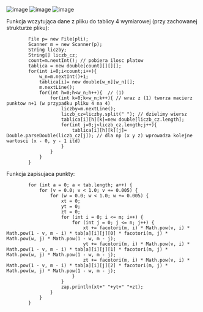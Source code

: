 ![image](https://user-images.githubusercontent.com/38810840/113054093-4e0e6980-91a9-11eb-9cc0-dece486e3b4b.png)
![image](https://user-images.githubusercontent.com/38810840/113150265-2dd7bc80-9234-11eb-9229-d232ca0cddad.png)
![image](https://user-images.githubusercontent.com/38810840/113151658-970bff80-9235-11eb-8107-cd658409f750.png)

Funkcja wczytująca dane z pliku do tablicy 4 wymiarowej (przy zachowanej strukturze pliku):

            File p= new File(pli);
            Scanner m = new Scanner(p);
            String liczby;
            String[] liczb_cz;
            count=m.nextInt(); // pobiera ilosc platow
            tablica = new double[count][][][];
            for(int i=0;i<count;i++){
                w_n=m.nextInt()+1; 
                tablica[i]= new double[w_n][w_n][];
                m.nextLine();
                for(int h=0;h<w_n;h++){  // (1)
                    for(int k=0;k<w_n;k++){ // wraz z (1) tworza macierz punktow n+1 (w przypadku pliku 4 na 4)
                        liczby=m.nextLine();
                        liczb_cz=liczby.split(" "); // dzielimy wiersz
                        tablica[i][h][k]=new double[liczb_cz.length];
                        for(int j=0;j<liczb_cz.length;j++){
                            tablica[i][h][k][j]= Double.parseDouble(liczb_cz[j]); // dla np (x y z) wprowadza kolejne wartosci (x - 0, y - 1 itd)
                        }
                    }
                }
            }
            
            
Funkcja zapisujaca punkty:
            
   
            for (int a = 0; a < tab.length; a++) {
                for (v = 0.0; v < 1.0; v += 0.005) {
                    for (w = 0.0; w < 1.0; w += 0.005) {
                        xt = 0;
                        yt = 0;
                        zt = 0;
                        for (int i = 0; i <= m; i++) {
                            for (int j = 0; j <= n; j++) {
                                xt += facotori(m, i) * Math.pow(v, i) * Math.pow(1 - v, m - i) * tab[a][i][j][0] * facotori(m, j) * Math.pow(w, j) * Math.pow(1 - w, m - j);
                                yt += facotori(m, i) * Math.pow(v, i) * Math.pow(1 - v, m - i) * tab[a][i][j][1] * facotori(m, j) * Math.pow(w, j) * Math.pow(1 - w, m - j);
                                zt += facotori(m, i) * Math.pow(v, i) * Math.pow(1 - v, m - i) * tab[a][i][j][2] * facotori(m, j) * Math.pow(w, j) * Math.pow(1 - w, m - j);
                            }
                        }
                        zap.println(xt+" "+yt+" "+zt);
                    }
                }
            }

